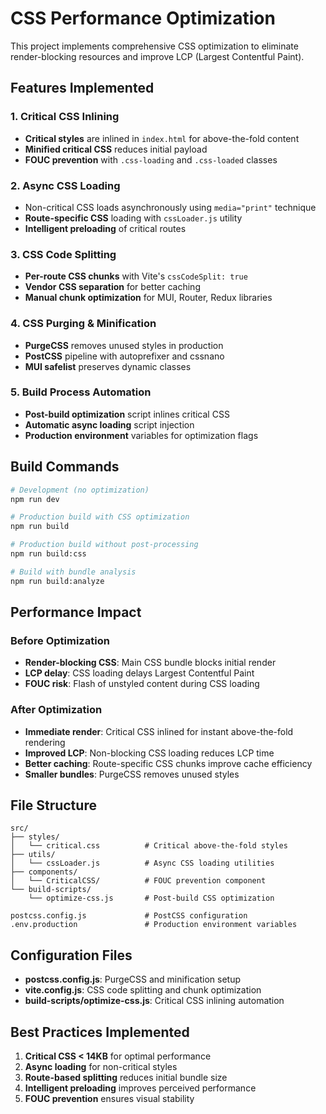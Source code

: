 # CSS Performance Optimization

This project implements comprehensive CSS optimization to eliminate render-blocking resources and improve LCP (Largest Contentful Paint).

## Features Implemented

### 1. Critical CSS Inlining
- **Critical styles** are inlined in `index.html` for above-the-fold content
- **Minified critical CSS** reduces initial payload
- **FOUC prevention** with `.css-loading` and `.css-loaded` classes

### 2. Async CSS Loading
- Non-critical CSS loads asynchronously using `media="print"` technique
- **Route-specific CSS** loading with `cssLoader.js` utility
- **Intelligent preloading** of critical routes

### 3. CSS Code Splitting
- **Per-route CSS chunks** with Vite's `cssCodeSplit: true`
- **Vendor CSS separation** for better caching
- **Manual chunk optimization** for MUI, Router, Redux libraries

### 4. CSS Purging & Minification
- **PurgeCSS** removes unused styles in production
- **PostCSS** pipeline with autoprefixer and cssnano
- **MUI safelist** preserves dynamic classes

### 5. Build Process Automation
- **Post-build optimization** script inlines critical CSS
- **Automatic async loading** script injection
- **Production environment** variables for optimization flags

## Build Commands

```bash
# Development (no optimization)
npm run dev

# Production build with CSS optimization
npm run build

# Production build without post-processing
npm run build:css

# Build with bundle analysis
npm run build:analyze
```

## Performance Impact

### Before Optimization
- **Render-blocking CSS**: Main CSS bundle blocks initial render
- **LCP delay**: CSS loading delays Largest Contentful Paint
- **FOUC risk**: Flash of unstyled content during CSS loading

### After Optimization
- **Immediate render**: Critical CSS inlined for instant above-the-fold rendering
- **Improved LCP**: Non-blocking CSS loading reduces LCP time
- **Better caching**: Route-specific CSS chunks improve cache efficiency
- **Smaller bundles**: PurgeCSS removes unused styles

## File Structure

```
src/
├── styles/
│   └── critical.css          # Critical above-the-fold styles
├── utils/
│   └── cssLoader.js          # Async CSS loading utilities
├── components/
│   └── CriticalCSS/          # FOUC prevention component
└── build-scripts/
    └── optimize-css.js       # Post-build CSS optimization

postcss.config.js             # PostCSS configuration
.env.production               # Production environment variables
```

## Configuration Files

- **postcss.config.js**: PurgeCSS and minification setup
- **vite.config.js**: CSS code splitting and chunk optimization
- **build-scripts/optimize-css.js**: Critical CSS inlining automation

## Best Practices Implemented

1. **Critical CSS < 14KB** for optimal performance
2. **Async loading** for non-critical styles
3. **Route-based splitting** reduces initial bundle size
4. **Intelligent preloading** improves perceived performance
5. **FOUC prevention** ensures visual stability